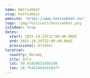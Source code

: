 ```yaml
---
name: Høstsabbat
slug: hostsabbat
website: 'https://www.hostsabbat.no/'
logo: /img/festivals/hostsabbat.png
isIndoor: true
dates:
  start: 2025-10-23T22:00:00.000Z
  end: 2025-10-24T22:00:00.000Z
  provisional: October
location:
  country: Norway
  city: Oslo
  lat: 59.91820831456108
  lon: 10.754424692426477
---
```


